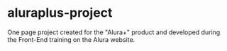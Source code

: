 # aluraplus-project
One page project created for the "Alura+" product and developed during the Front-End training on the Alura website.
